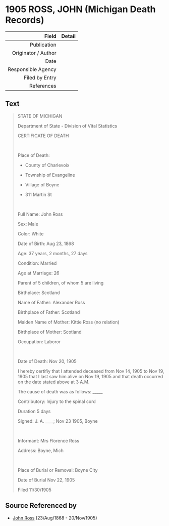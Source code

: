 ﻿---
layout: page
permalink: /sources/s61881714
---

# 1905 ROSS, JOHN (Michigan Death Records)

Field | Detail
---:|:---
Publication | 
Originator / Author | 
Date | 
Responsible Agency | 
Filed by Entry | 
References | 

## Text

> STATE OF MICHIGAN
>
> Department of State - Division of Vital Statistics
>
> CERTIFICATE OF DEATH
>
> <br/>
>
> Place of Death:
>
> - County of Charlevoix
>
> - Township of Evangeline
>
> - Village of Boyne
>
> - 311 Martin St
>
> <br/>
>
> Full Name: John Ross
>
> Sex: Male
>
> Color: White
>
> Date of Birth: Aug 23, 1868
>
> Age: 37 years, 2 months, 27 days
>
> Condition: Married
>
> Age at Marriage: 26
>
> Parent of 5 children, of whom 5 are living
>
> Birthplace: Scotland
>
> Name of Father: Alexander Ross
>
> Birthplace of Father: Scotland
>
> Maiden Name of Mother: Kittie Ross (no relation)
>
> Birthplace of Mother: Scotland
>
> Occupation: Laboror
>
> <br/>
>
> Date of Death: Nov 20, 1905
>
> I hereby certifiy that I attended deceased from Nov 14, 1905 to Nov 19, 1905 that I last saw him alive on Nov 19, 1905 and that death occurred on the date stated above at 3 A.M.
>
> The cause of death was as follows: _____
>
> Contributory: Injury to the spinal cord
>
> Duration 5 days
>
> Signed: J. A. ____; Nov 23 1905, Boyne
>
> <br/>
>
> Informant: Mrs Florence Ross
>
> Address: Boyne, Mich
>
> <br/>
>
> Place of Burial or Removal: Boyne City
>
> Date of Burial Nov 22, 1905
>
> Filed 11/30/1905
>

## Source Referenced by

* [John Ross](../people/@16505504@-john-ross-b1868-8-23-d1905-11-20.md) (23/Aug/1868 - 20/Nov/1905)
